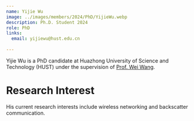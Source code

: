 ```yaml
---
name: Yijie Wu
image: ../images/members/2024/PhD/YijieWu.webp
description: Ph.D. Student 2024
role: PhD
links:
  email: yijiewu@hust.edu.cn
  
---
```


Yijie Wu is a PhD candidate at Huazhong University of Science and Technology (HUST) under the supervision of [Prof. Wei Wang](https://eic.hust.edu.cn/professor/wangwei/index.html). 

Research Interest
======
His current research interests include wireless networking and backscatter communication.
